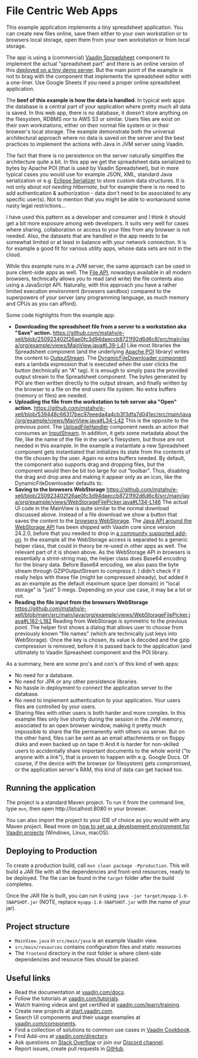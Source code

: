 # File Centric Web Apps

This example application implements a tiny spreadsheet application.
You can create new files online, save them either to your own workstation or to browsers local storage, open them from your own workstation or from local storage.

The app is using a (commercial) [Vaadin Spreadsheet](https://vaadin.com/docs/latest/components/spreadsheet) component to implement the actual "spreadsheet part" and there is an online version of this [deployed on a tiny demo server](http://vaadin-e-xell.dokku1.parttio.org/). But the main point of the example is not to brag with the component that implements the spreadsheet editor with a one-liner. Use Google Sheets if you need a proper online spreadsheet application.

The **beef of this example is how the data is handled**. In typical web apps the database is a central part of your application where pretty much all data is saved. In this web app, there is no database, it doesn't store anything on the filesystem, RDBMS nor to AWS S3 or similar. Users files are exist on their own workstations, either on their normal file system or in their browser's local storage. The example demonstrate both the universal architectural approach where no data is saved on the server and the best practices to implement the actions with Java in JVM server using Vaadin.

The fact that there is no persistence on the server naturally simplifies the architecture quite a bit. In this app we get the spreadsheet data serialized to bytes by Apache POI (that is used by Vaadin Spreadsheet), but in more typical cases you would use for example JSON, XML, standard Java serialization or e.g. [Eclipse Serializer](https://vaadin.com/blog/you-might-not-need-the-database) to store custom data structures. It is not only about *not needing Hibernate*, but for example there is no need to add authentication & authorization - data don't need to be associated to any specific user(s). Not to mention that you might be able to workaround some nasty legal restrictions...

I have used this pattern as a developer and consumer and I think it should get a bit more exposure among web developers. It suits very well for cases where sharing, collaboration or access to your files from any browser is not needed. Also, the datasets that are handled in the app needs to be somewhat limited or at least in balance with your network connection. It is for example a good fit for various utility apps, whose data sets are not in the cloud.

While this example runs in a JVM server, the same approach can be used in pure client-side apps as well. The [File API](https://developer.mozilla.org/en-US/docs/Web/API/File), nowadays available in all modern browsers, technically allows you to read (and write) the file contents also using a JavaScript API. Naturally, with this approach you have a rather limited execution environment (browsers sandbox) compared to the superpowers of your server (any programming language, as much memory and CPUs as you can afford).

Some code highlights from the example app:

 * **Downloading the spreadsheet file from a server to a workstation aka "Save" action.** 
   https://github.com/mstahv/e-xell/blob/250923402f26ae0fc3d94daeccb8721f92d6d6c8/src/main/java/org/example/views/MainView.java#L39-L41
   Like most libraries the Spreadsheet component (and the underlying [Apache POI](https://poi.apache.org) library) writes the content to [OutputStream](https://docs.oracle.com/en/java/javase/21/docs/api/java.base/java/io/OutputStream.html). The [DynamicFileDownloader component](https://vaadin.com/directory/component/flow-viritin) eats a lambda expression that is executed when the user clicks the button (technically an "A" tag). It is enough to simply pass the provided output stream to the Spreadsheet component. The bytes generated by POI are then written directly to the output stream, and finally written by the browser to a file on the end users file system. No extra buffers (memory or files) are needed.
 * **Uploading the file from the workstation to teh server aka "Open" action.**
   https://github.com/mstahv/e-xell/blob/539448c66317bec97eeeda4a4cb3f3dfa7d041ec/src/main/java/org/example/views/MainView.java#L34-L42
   This is the opposite to the previous point. The [UploadFileHandler](https://vaadin.com/directory/component/flow-viritin) component needs an action that consumes an [InputStream](https://docs.oracle.com/en/java/javase/21/docs/api/java.base/java/io/InputStream.html). In addition, it gets some metadata about the file, like the name of the file in the user's filesystem, but those are not needed in this example. In the example a instantiate a new Spreadsheet component gets instantiated that initializes its state from the contents of the file chosen by the user. Again no extra buffers needed. By default, the component also supports drag and dropping files, but the component would then be bit too large for out "toolbar". Thus, disabling the drag and drop area and making it appear only as an icon, like the DynamicFileDownloader defaults to.
 * **Saving to the browsers WebStorage**
   https://github.com/mstahv/e-xell/blob/250923402f26ae0fc3d94daeccb8721f92d6d6c8/src/main/java/org/example/views/WebStorageFilePicker.java#L134-L146
   The actual UI code in the MainView is quite similar to the normal download discussed above. Instead of a file download we show a button that saves the content to the [browsers WebStorage](https://developer.mozilla.org/en-US/docs/Web/API/Web_Storage_API). The [Java API around the WebStorage API](https://vaadin.com/docs/latest/advanced/web-storage-api) has been shipped with Vaadin core since version 24.2.0, before that you needed to drop in [a community supported add-on](https://vaadin.com/directory/). In the example all the WebStorage access is separated to a generic helper class, that could in theory be re-used in other apps as well. The relevant part of it is shown above. As the WebStorage API in browsers is essentially a strint-string map, the helper class does Base64 encoding for the binary data. Before Base64 encoding, we also pass the byte stream through GZIPOutputStream to compress it. I didn't check if it really helps with these file (might be compressed already), but added it as an example as the default maximum space (per domain) in "local storage" is "just" 5 megs. Depending on your use case, it may be a lot or not.
 * **Reading the file input from the browsers WebStorage** 
   https://github.com/mstahv/e-xell/blob/main/src/main/java/org/example/views/WebStorageFilePicker.java#L162-L182
   Reading from WebStorage is symmetric to the previous point. The helper first shows a dialog that allows user to choose from previously known "file names" (which are technically just keys into WebStorage). Once the key is chosen, its value is decoded and the gzip compression is removed, before it is passed back to the application (and ultimately to Vaadin Spreasheet component and the POI library.

As a summary, here are some pro's and con's of this kind of web apps:

 * No need for a database.
 * No need for JPA or any other persistence libraries.
 * No hassle in deployment to connect the application server to the database.
 * No need to implement authentication to your application. Your users files are controlled by your users.
 * Sharing files with other users is both harder and more complex. In this example files only live shortly during the session in the JVM memory, associated to an open browser window, making it pretty much impossible to share the file permanently with others via server. But on the other hand, files can be sent as an email attachments or on floppy disks and even backed up on tape 🤓 And it is harder for non-skilled users to accidentally share important documents to the whole world ("to anyone with a link"), that is proven to happen with e.g. Google Docs. Of course, if the device with the browser (or filesystem) gets compromised, or the application server's RAM, this kind of data can get hacked too.

## Running the application
The project is a standard Maven project. To run it from the command line,
type `mvn`, then open http://localhost:8080 in your browser.

You can also import the project to your IDE of choice as you would with any
Maven project. Read more on [how to set up a development environment for
Vaadin projects](https://vaadin.com/docs/latest/guide/install) (Windows, Linux, macOS).

## Deploying to Production
To create a production build, call `mvn clean package -Pproduction`.
This will build a JAR file with all the dependencies and front-end resources,
ready to be deployed. The file can be found in the `target` folder after the build completes.

Once the JAR file is built, you can run it using
`java -jar target/myapp-1.0-SNAPSHOT.jar` (NOTE, replace 
`myapp-1.0-SNAPSHOT.jar` with the name of your jar).

## Project structure

- `MainView.java` in `src/main/java` is an example Vaadin view.
- `src/main/resources` contains configuration files and static resources
- The `frontend` directory in the root folder is where client-side 
  dependencies and resource files should be placed.

## Useful links

- Read the documentation at [vaadin.com/docs](https://vaadin.com/docs).
- Follow the tutorials at [vaadin.com/tutorials](https://vaadin.com/tutorials).
- Watch training videos and get certified at [vaadin.com/learn/training]( https://vaadin.com/learn/training).
- Create new projects at [start.vaadin.com](https://start.vaadin.com/).
- Search UI components and their usage examples at [vaadin.com/components](https://vaadin.com/components).
- Find a collection of solutions to common use cases in [Vaadin Cookbook](https://cookbook.vaadin.com/).
- Find Add-ons at [vaadin.com/directory](https://vaadin.com/directory).
- Ask questions on [Stack Overflow](https://stackoverflow.com/questions/tagged/vaadin) or join our [Discord channel](https://discord.gg/MYFq5RTbBn).
- Report issues, create pull requests in [GitHub](https://github.com/vaadin/).
